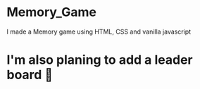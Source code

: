 # Memory_Game
I made a Memory game using HTML, CSS and vanilla javascript 
# I'm also planing to add a leader board 👀 
